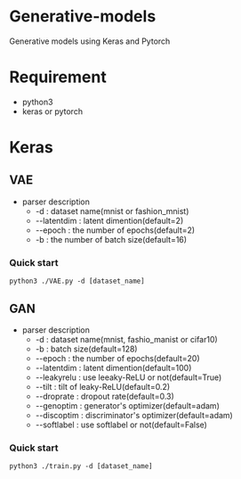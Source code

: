 # Generative-models
Generative models using Keras and Pytorch

# Requirement
- python3
- keras or pytorch

# Keras
## VAE
- parser description
  - -d : dataset name(mnist or fashion_mnist)
  - --latentdim : latent dimention(default=2)
  - --epoch : the number of epochs(default=2)
  - -b : the number of batch size(default=16)

### Quick start
```
python3 ./VAE.py -d [dataset_name]
```

## GAN
- parser description
  - -d : dataset name(mnist, fashio_manist or cifar10)
  - -b : batch size(default=128)
  - --epoch : the number of epochs(default=20)
  - --latentdim : latent dimention(default=100)
  - --leakyrelu : use leeaky-ReLU or not(default=True)
  - --tilt : tilt of leaky-ReLU(default=0.2)
  - --droprate : dropout rate(default=0.3)
  - --genoptim : generator's optimizer(default=adam)
  - --discoptim : discriminator's optimizer(default=adam)
  - --softlabel : use softlabel or not(default=False)

### Quick start
```
python3 ./train.py -d [dataset_name]
```
